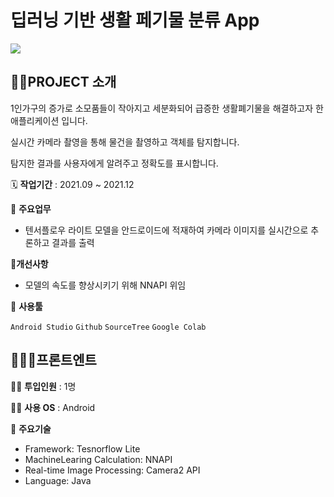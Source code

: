 # 딥러닝 기반 생활 페기물 분류 App

<img src="https://user-images.githubusercontent.com/72602912/156163818-4c99b7fc-e6aa-4556-9091-f05f5603a8e0.png"/>

## 👩‍🏫PROJECT 소개
1인가구의 증가로 소모품들이 작아지고 세분화되어 급증한 생활폐기물을 해결하고자 한 애플리케이션 입니다.

실시간 카메라 촬영을 통해 물건을 촬영하고 객체를 탐지합니다.

탐지한 결과를 사용자에게 알려주고 정확도를 표시합니다.

🗓️ **작업기간** : 2021.09 ~ 2021.12

📒 **주요업무** 

- 텐서플로우 라이트 모델을 안드로이드에 적재하여 카메라 이미지를 실시간으로 추론하고 결과를 출력

💪**개선사항**

- 모델의 속도를 향상시키기 위해 NNAPI 위임

🌱 **사용툴**

`Android Studio` `Github` `SourceTree` `Google Colab`

## 🙆🏻‍♂️프론트엔트

👨‍💻 **투입인원** : 1명

👨‍💻 **사용 OS** : Android

📒 **주요기술**

- Framework: Tesnorflow Lite
- MachineLearing Calculation: NNAPI
- Real-time Image Processing: Camera2 API
- Language: Java
